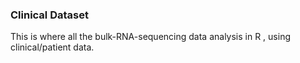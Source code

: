 ### Clinical Dataset
This is where all the bulk-RNA-sequencing data analysis in R , using clinical/patient data.
